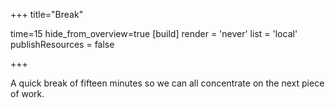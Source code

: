 +++
title="Break"

time=15
hide_from_overview=true
[build]
  render = 'never'
  list = 'local'
  publishResources = false

+++

A quick break of fifteen minutes so we can all concentrate on the next piece of work.
